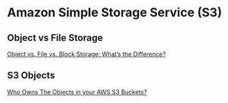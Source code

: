 # Amazon Simple Storage Service (S3)

## Object vs File Storage
[Object vs. File vs. Block Storage: What’s the Difference?](https://www.ibm.com/cloud/blog/object-vs-file-vs-block-storage)

## S3 Objects
[Who Owns The Objects in your AWS S3 Buckets?](https://medium.com/cloud-security/who-owns-the-objects-in-your-aws-s3-buckets-35a897acab6)
